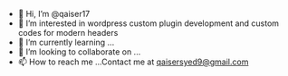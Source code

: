 - 👋 Hi, I’m @qaiser17
- 👀 I’m interested in wordpress custom plugin development and custom codes for modern headers
- 🌱 I’m currently learning ...
- 💞️ I’m looking to collaborate on ...
- 📫 How to reach me ...Contact me at qaisersyed9@gmail.com

<!---
qaiser17/qaiser17 is a ✨ special ✨ repository because its `README.md` (this file) appears on your GitHub profile.
You can click the Preview link to take a look at your changes.
--->
